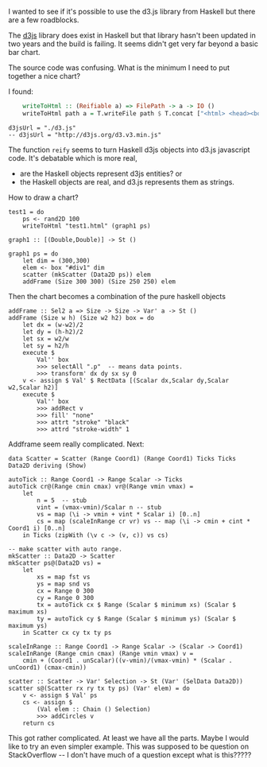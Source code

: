 I wanted to see if it's possible to use the d3.js library from Haskell but there are a few roadblocks.

The [d3js](https://github.com/nebuta/d3js-haskell) library does exist in Haskell but that library hasn't been updated in two years and the build is failing.  It seems didn't get very far beyond a basic bar chart.

The source code was confusing.  What is the minimum I need to put together a nice chart?

I found:

```haskell
    writeToHtml :: (Reifiable a) => FilePath -> a -> IO ()
    writeToHtml path a = T.writeFile path $ T.concat ["<html> <head><body> <div id='body'></div> <script src='",d3jsUrl,"' charset='utf-8'></script> <script charset='utf-8'>\n",reify a,"\n</script> </body> </html>"]
```
    
    d3jsUrl = "./d3.js"
    -- d3jsUrl = "http://d3js.org/d3.v3.min.js"

The function `reify` seems to turn Haskell d3js objects into d3.js javascript  code.  It's debatable which is more real,

* are the Haskell objects represent d3js entities? or 
* the Haskell objects are real, and d3.js represents them as strings.

How to draw a chart?

    test1 = do
    	ps <- rand2D 100
    	writeToHtml "test1.html" (graph1 ps)

    graph1 :: [(Double,Double)] -> St ()
    
    graph1 ps = do
    	let dim = (300,300)
    	elem <- box "#div1" dim
    	scatter (mkScatter (Data2D ps)) elem
    	addFrame (Size 300 300) (Size 250 250) elem 

Then the chart becomes a combination of the pure haskell objects 

    addFrame :: Sel2 a => Size -> Size -> Var' a -> St ()
    addFrame (Size w h) (Size w2 h2) box = do
    	let dx = (w-w2)/2
    	let dy = (h-h2)/2
    	let sx = w2/w
    	let sy = h2/h
    	execute $
    		Val'' box
    		>>> selectAll ".p"  -- means data points.
    		>>> transform' dx dy sx sy 0
    	v <- assign $ Val' $ RectData [(Scalar dx,Scalar dy,Scalar w2,Scalar h2)]
    	execute $
    		Val'' box
    		>>> addRect v
    		>>> fill' "none"
    		>>> attrt "stroke" "black"
    		>>> attrd "stroke-width" 1

Addframe seem really complicated.  Next: 

    data Scatter = Scatter (Range Coord1) (Range Coord1) Ticks Ticks Data2D deriving (Show)
    
    autoTick :: Range Coord1 -> Range Scalar -> Ticks
    autoTick cr@(Range cmin cmax) vr@(Range vmin vmax) =
    	let
    		n = 5  -- stub
    		vint = (vmax-vmin)/Scalar n -- stub
    		vs = map (\i -> vmin + vint * Scalar i) [0..n]
    		cs = map (scaleInRange cr vr) vs -- map (\i -> cmin + cint * Coord1 i) [0..n]
    	in Ticks (zipWith (\v c -> (v, c)) vs cs)
    
    -- make scatter with auto range.
    mkScatter :: Data2D -> Scatter
    mkScatter ps@(Data2D vs) =
    	let
    		xs = map fst vs
    		ys = map snd vs
    		cx = Range 0 300
    		cy = Range 0 300
    		tx = autoTick cx $ Range (Scalar $ minimum xs) (Scalar $ maximum xs)
    		ty = autoTick cy $ Range (Scalar $ minimum ys) (Scalar $ maximum ys)
    	in Scatter cx cy tx ty ps
    
    scaleInRange :: Range Coord1 -> Range Scalar -> (Scalar -> Coord1)
    scaleInRange (Range cmin cmax) (Range vmin vmax) v =
    	cmin + (Coord1 . unScalar)((v-vmin)/(vmax-vmin) * (Scalar . unCoord1) (cmax-cmin))
    
    scatter :: Scatter -> Var' Selection -> St (Var' (SelData Data2D))
    scatter s@(Scatter rx ry tx ty ps) (Var' elem) = do
    	v <- assign $ Val' ps
    	cs <- assign $
    		(Val elem :: Chain () Selection)
    		>>> addCircles v
    	return cs

This got rather complicated.  At least we have all the parts.  Maybe I would like to try an even simpler example.
This was supposed to be question on StackOverflow -- I don't have much of a question except what is this?????
